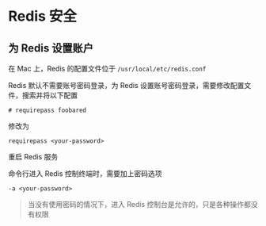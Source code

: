 # Redis 安全

## 为 Redis 设置账户

在 Mac 上，Redis 的配置文件位于 `/usr/local/etc/redis.conf`

Redis 默认不需要账号密码登录，为 Redis 设置账号密码登录，需要修改配置文件，搜索并将以下配置

```
# requirepass foobared
```

修改为

```
requirepass <your-password>
```

重启 Redis 服务

命令行进入 Redis 控制终端时，需要加上密码选项

```
-a <your-password>
```

> 当没有使用密码的情况下，进入 Redis 控制台是允许的，只是各种操作都没有权限


